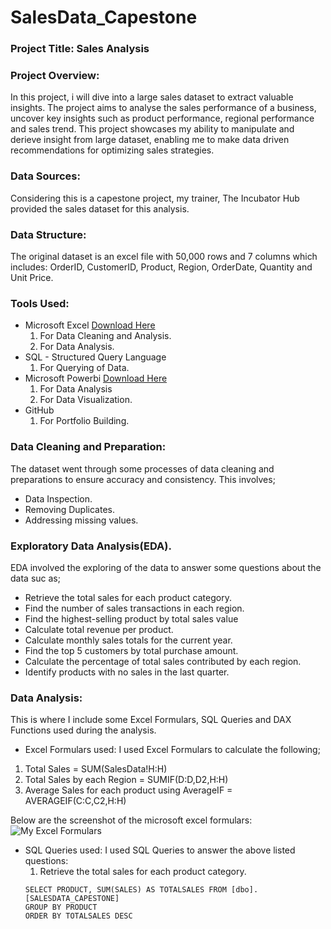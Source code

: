 # SalesData_Capestone

### Project Title: Sales Analysis

### Project Overview:
In this project, i will dive into a large sales dataset to extract valuable insights. The project aims to analyse the sales performance of a business, uncover key insights such as product performance, regional performance and sales trend.
This project showcases my ability to manipulate and derieve insight from large dataset, enabling me to make data driven recommendations for optimizing sales strategies.

### Data Sources:
Considering this is a capestone project, my trainer, The Incubator Hub provided the sales dataset for this analysis.

### Data Structure:
The original dataset is an excel file with 50,000 rows and 7 columns which includes: OrderID, CustomerID, Product, Region, OrderDate, Quantity and Unit Price.

### Tools Used:
- Microsoft Excel [Download Here](https:www.microsoft.com)
   1. For Data Cleaning and Analysis.
   2. For Data Analysis.
- SQL - Structured Query Language
   1. For Querying of Data.
- Microsoft Powerbi [Download Here](https:www.microsoft.com)
   1. For Data Analysis
   2. For Data Visualization.
- GitHub
   1. For Portfolio Building.

### Data Cleaning and Preparation:
The dataset went through some processes of data cleaning and preparations to ensure accuracy and consistency. This involves;
- Data Inspection.
- Removing Duplicates.
- Addressing missing values.

### Exploratory Data Analysis(EDA).
EDA involved the exploring of the data to answer some questions about the data suc as;
- Retrieve the total sales for each product category.
- Find the number of sales transactions in each region.
- Find the highest-selling product by total sales value
- Calculate total revenue per product.
- Calculate monthly sales totals for the current year.
- Find the top 5 customers by total purchase amount.
- Calculate the percentage of total sales contributed by each region.
- Identify products with no sales in the last quarter.

### Data Analysis:
This is where I include some Excel Formulars, SQL Queries and DAX Functions used during the analysis.
- Excel Formulars used:
I used Excel Formulars to calculate the following;
 1. Total Sales = SUM(SalesData!H:H)
 2. Total Sales by each Region = SUMIF(D:D,D2,H:H)
 3. Average Sales for each product using AverageIF = AVERAGEIF(C:C,C2,H:H)
    
Below are the screenshot of the microsoft excel formulars:
![My Excel Formulars](https://github.com/user-attachments/assets/590be75e-00d6-4160-9c9b-32cb82d12083)
- SQL Queries used:
  I used SQL Queries to answer the above listed questions:
  1. Retrieve the total sales for each product category.
    ```
    SELECT PRODUCT, SUM(SALES) AS TOTALSALES FROM [dbo].[SALESDATA_CAPESTONE]
    GROUP BY PRODUCT
    ORDER BY TOTALSALES DESC
    ```



